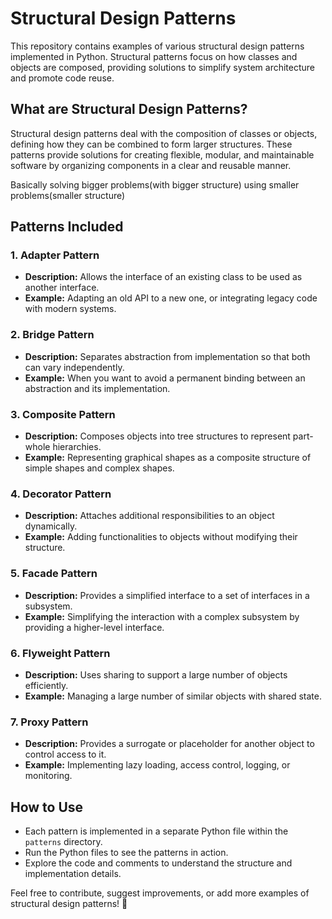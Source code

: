 # Structural Design Patterns

This repository contains examples of various structural design patterns implemented in Python. Structural patterns focus on how classes and objects are composed, providing solutions to simplify system architecture and promote code reuse.

## What are Structural Design Patterns?

Structural design patterns deal with the composition of classes or objects, defining how they can be combined to form larger structures. These patterns provide solutions for creating flexible, modular, and maintainable software by organizing components in a clear and reusable manner.


Basically solving bigger problems(with bigger structure) using smaller problems(smaller structure) 

## Patterns Included

### 1. **Adapter Pattern**
- **Description:** Allows the interface of an existing class to be used as another interface.
- **Example:** Adapting an old API to a new one, or integrating legacy code with modern systems.

### 2. **Bridge Pattern**
- **Description:** Separates abstraction from implementation so that both can vary independently.
- **Example:** When you want to avoid a permanent binding between an abstraction and its implementation.

### 3. **Composite Pattern**
- **Description:** Composes objects into tree structures to represent part-whole hierarchies.
- **Example:** Representing graphical shapes as a composite structure of simple shapes and complex shapes.

### 4. **Decorator Pattern**
- **Description:** Attaches additional responsibilities to an object dynamically.
- **Example:** Adding functionalities to objects without modifying their structure.

### 5. **Facade Pattern**
- **Description:** Provides a simplified interface to a set of interfaces in a subsystem.
- **Example:** Simplifying the interaction with a complex subsystem by providing a higher-level interface.

### 6. **Flyweight Pattern**
- **Description:** Uses sharing to support a large number of objects efficiently.
- **Example:** Managing a large number of similar objects with shared state.

### 7. **Proxy Pattern**
- **Description:** Provides a surrogate or placeholder for another object to control access to it.
- **Example:** Implementing lazy loading, access control, logging, or monitoring.

## How to Use
- Each pattern is implemented in a separate Python file within the `patterns` directory.
- Run the Python files to see the patterns in action.
- Explore the code and comments to understand the structure and implementation details.

Feel free to contribute, suggest improvements, or add more examples of structural design patterns! 🚀
